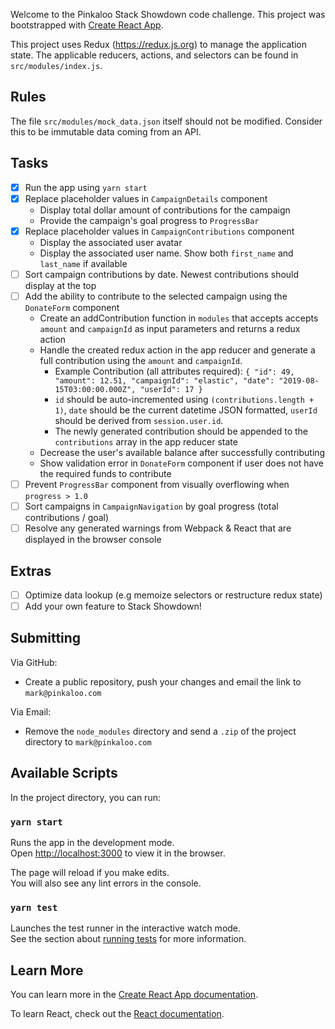 Welcome to the Pinkaloo Stack Showdown code challenge. This project was bootstrapped with [Create React App](https://github.com/facebook/create-react-app).

This project uses Redux (https://redux.js.org) to manage the application state. The applicable reducers, actions, and selectors can be found in `src/modules/index.js`.

## Rules

The file `src/modules/mock_data.json` itself should not be modified. Consider this to be immutable data coming from an API.

## Tasks

- [x] Run the app using `yarn start`
- [x] Replace placeholder values in `CampaignDetails` component
	- Display total dollar amount of contributions for the campaign
	- Provide the campaign's goal progress to `ProgressBar `
- [x] Replace placeholder values in `CampaignContributions` component
	- Display the associated user avatar
	- Display the associated user name. Show both `first_name` and `last_name` if available
- [ ] Sort campaign contributions by date. Newest contributions should display at the top
- [ ] Add the ability to contribute to the selected campaign using the `DonateForm` component
	- Create an addContribution function in `modules` that accepts accepts `amount` and `campaignId` as input parameters and returns a redux action
	- Handle the created redux action in the app reducer and generate a full contribution using the `amount` and `campaignId`.
		- Example Contribution (all attributes required):
		``
		{
	        "id": 49,
	        "amount": 12.51,
	        "campaignId": "elastic",
	        "date": "2019-08-15T03:00:00.000Z",
	        "userId": 17
	    }
	    ``
	    - `id` should be auto-incremented using `(contributions.length + 1)`, `date` should be the current datetime JSON formatted, `userId` should be derived from `session.user.id`.
	    - The newly generated contribution should be appended to the `contributions` array in the app reducer state
	- Decrease the user's available balance after successfully contributing
	- Show validation error in `DonateForm` component if user does not have the required funds to contribute
- [ ] Prevent `ProgressBar` component from visually overflowing when `progress > 1.0`
- [ ] Sort campaigns in `CampaignNavigation` by goal progress (total contributions / goal)
- [ ] Resolve any generated warnings from Webpack & React that are displayed in the browser console

## Extras
- [ ] Optimize data lookup (e.g memoize selectors or restructure redux state)
- [ ] Add your own feature to Stack Showdown!

## Submitting

Via GitHub:

- Create a public repository, push your changes and email the link to `mark@pinkaloo.com`

Via Email:

- Remove the `node_modules` directory and send a `.zip` of the project directory to `mark@pinkaloo.com`

## Available Scripts

In the project directory, you can run:

### `yarn start`

Runs the app in the development mode.<br />
Open [http://localhost:3000](http://localhost:3000) to view it in the browser.

The page will reload if you make edits.<br />
You will also see any lint errors in the console.

### `yarn test`

Launches the test runner in the interactive watch mode.<br />
See the section about [running tests](https://facebook.github.io/create-react-app/docs/running-tests) for more information.

## Learn More

You can learn more in the [Create React App documentation](https://facebook.github.io/create-react-app/docs/getting-started).

To learn React, check out the [React documentation](https://reactjs.org/).
